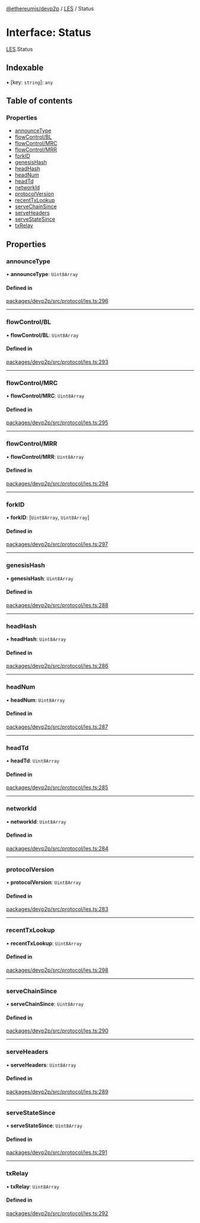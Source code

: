 [@ethereumjs/devp2p](../README.md) / [LES](../modules/LES.md) / Status

# Interface: Status

[LES](../modules/LES.md).Status

## Indexable

▪ [key: `string`]: `any`

## Table of contents

### Properties

- [announceType](LES.Status.md#announcetype)
- [flowControl/BL](LES.Status.md#flowcontrol/bl)
- [flowControl/MRC](LES.Status.md#flowcontrol/mrc)
- [flowControl/MRR](LES.Status.md#flowcontrol/mrr)
- [forkID](LES.Status.md#forkid)
- [genesisHash](LES.Status.md#genesishash)
- [headHash](LES.Status.md#headhash)
- [headNum](LES.Status.md#headnum)
- [headTd](LES.Status.md#headtd)
- [networkId](LES.Status.md#networkid)
- [protocolVersion](LES.Status.md#protocolversion)
- [recentTxLookup](LES.Status.md#recenttxlookup)
- [serveChainSince](LES.Status.md#servechainsince)
- [serveHeaders](LES.Status.md#serveheaders)
- [serveStateSince](LES.Status.md#servestatesince)
- [txRelay](LES.Status.md#txrelay)

## Properties

### announceType

• **announceType**: `Uint8Array`

#### Defined in

[packages/devp2p/src/protocol/les.ts:296](https://github.com/ethereumjs/ethereumjs-monorepo/blob/master/packages/devp2p/src/protocol/les.ts#L296)

___

### flowControl/BL

• **flowControl/BL**: `Uint8Array`

#### Defined in

[packages/devp2p/src/protocol/les.ts:293](https://github.com/ethereumjs/ethereumjs-monorepo/blob/master/packages/devp2p/src/protocol/les.ts#L293)

___

### flowControl/MRC

• **flowControl/MRC**: `Uint8Array`

#### Defined in

[packages/devp2p/src/protocol/les.ts:295](https://github.com/ethereumjs/ethereumjs-monorepo/blob/master/packages/devp2p/src/protocol/les.ts#L295)

___

### flowControl/MRR

• **flowControl/MRR**: `Uint8Array`

#### Defined in

[packages/devp2p/src/protocol/les.ts:294](https://github.com/ethereumjs/ethereumjs-monorepo/blob/master/packages/devp2p/src/protocol/les.ts#L294)

___

### forkID

• **forkID**: [`Uint8Array`, `Uint8Array`]

#### Defined in

[packages/devp2p/src/protocol/les.ts:297](https://github.com/ethereumjs/ethereumjs-monorepo/blob/master/packages/devp2p/src/protocol/les.ts#L297)

___

### genesisHash

• **genesisHash**: `Uint8Array`

#### Defined in

[packages/devp2p/src/protocol/les.ts:288](https://github.com/ethereumjs/ethereumjs-monorepo/blob/master/packages/devp2p/src/protocol/les.ts#L288)

___

### headHash

• **headHash**: `Uint8Array`

#### Defined in

[packages/devp2p/src/protocol/les.ts:286](https://github.com/ethereumjs/ethereumjs-monorepo/blob/master/packages/devp2p/src/protocol/les.ts#L286)

___

### headNum

• **headNum**: `Uint8Array`

#### Defined in

[packages/devp2p/src/protocol/les.ts:287](https://github.com/ethereumjs/ethereumjs-monorepo/blob/master/packages/devp2p/src/protocol/les.ts#L287)

___

### headTd

• **headTd**: `Uint8Array`

#### Defined in

[packages/devp2p/src/protocol/les.ts:285](https://github.com/ethereumjs/ethereumjs-monorepo/blob/master/packages/devp2p/src/protocol/les.ts#L285)

___

### networkId

• **networkId**: `Uint8Array`

#### Defined in

[packages/devp2p/src/protocol/les.ts:284](https://github.com/ethereumjs/ethereumjs-monorepo/blob/master/packages/devp2p/src/protocol/les.ts#L284)

___

### protocolVersion

• **protocolVersion**: `Uint8Array`

#### Defined in

[packages/devp2p/src/protocol/les.ts:283](https://github.com/ethereumjs/ethereumjs-monorepo/blob/master/packages/devp2p/src/protocol/les.ts#L283)

___

### recentTxLookup

• **recentTxLookup**: `Uint8Array`

#### Defined in

[packages/devp2p/src/protocol/les.ts:298](https://github.com/ethereumjs/ethereumjs-monorepo/blob/master/packages/devp2p/src/protocol/les.ts#L298)

___

### serveChainSince

• **serveChainSince**: `Uint8Array`

#### Defined in

[packages/devp2p/src/protocol/les.ts:290](https://github.com/ethereumjs/ethereumjs-monorepo/blob/master/packages/devp2p/src/protocol/les.ts#L290)

___

### serveHeaders

• **serveHeaders**: `Uint8Array`

#### Defined in

[packages/devp2p/src/protocol/les.ts:289](https://github.com/ethereumjs/ethereumjs-monorepo/blob/master/packages/devp2p/src/protocol/les.ts#L289)

___

### serveStateSince

• **serveStateSince**: `Uint8Array`

#### Defined in

[packages/devp2p/src/protocol/les.ts:291](https://github.com/ethereumjs/ethereumjs-monorepo/blob/master/packages/devp2p/src/protocol/les.ts#L291)

___

### txRelay

• **txRelay**: `Uint8Array`

#### Defined in

[packages/devp2p/src/protocol/les.ts:292](https://github.com/ethereumjs/ethereumjs-monorepo/blob/master/packages/devp2p/src/protocol/les.ts#L292)
